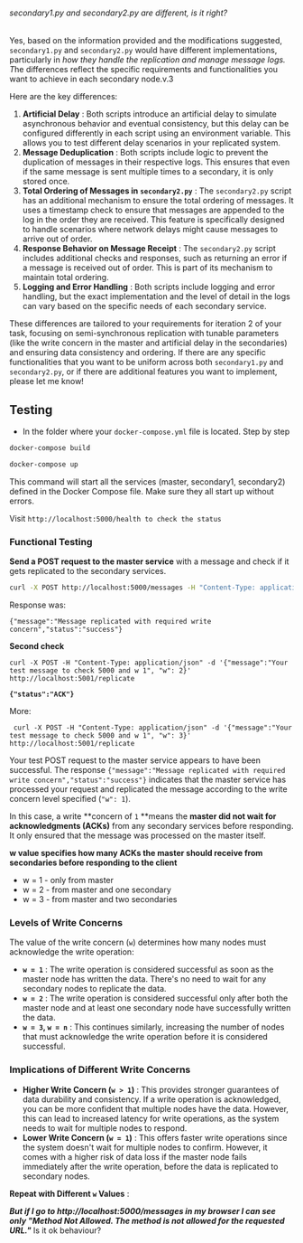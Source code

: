 
###### secondary1.py and secondary2.py are different, is it right?

Yes, based on the information provided and the modifications suggested, `secondary1.py` and `secondary2.py` would have different implementations, particularly in *how they handle the replication and manage message logs. T*he differences reflect the specific requirements and functionalities you want to achieve in each secondary node.v.3

Here are the key differences:

1. **Artificial Delay** : Both scripts introduce an artificial delay to simulate asynchronous behavior and eventual consistency, but this delay can be configured differently in each script using an environment variable. This allows you to test different delay scenarios in your replicated system.
2. **Message Deduplication** : Both scripts include logic to prevent the duplication of messages in their respective logs. This ensures that even if the same message is sent multiple times to a secondary, it is only stored once.
3. **Total Ordering of Messages in `secondary2.py`** : The `secondary2.py` script has an additional mechanism to ensure the total ordering of messages. It uses a timestamp check to ensure that messages are appended to the log in the order they are received. This feature is specifically designed to handle scenarios where network delays might cause messages to arrive out of order.
4. **Response Behavior on Message Receipt** : The `secondary2.py` script includes additional checks and responses, such as returning an error if a message is received out of order. This is part of its mechanism to maintain total ordering.
5. **Logging and Error Handling** : Both scripts include logging and error handling, but the exact implementation and the level of detail in the logs can vary based on the specific needs of each secondary service.

These differences are tailored to your requirements for iteration 2 of your task, focusing on semi-synchronous replication with tunable parameters (like the write concern in the master and artificial delay in the secondaries) and ensuring data consistency and ordering. If there are any specific functionalities that you want to be uniform across both `secondary1.py` and `secondary2.py`, or if there are additional features you want to implement, please let me know!


## Testing

* In the folder where your `docker-compose.yml` file is located. Step by step

```bash
docker-compose build

docker-compose up
```

This command will start all the services (master, secondary1,
secondary2) defined in the Docker Compose file. Make sure they all start
 up without errors.

Visit `http://localhost:5000/health to check the status `


### Functional Testing

**Send a POST request to the master service** with a message and check if it gets replicated to the secondary services.

```bash
curl -X POST http://localhost:5000/messages -H "Content-Type: application/json" -d '{"message": "Your test message", "w": 2}'
```

Response was:

```
{"message":"Message replicated with required write concern","status":"success"}
```


**Second check**

`curl -X POST -H "Content-Type: application/json" -d '{"message":"Your test message to check 5000 and w 1", "w": 2}' http://localhost:5001/replicate`

**`{"status":"ACK"}`**

More:

` curl -X POST -H "Content-Type: application/json" -d '{"message":"Your test message to check 5000 and w 1", "w": 3}' http://localhost:5001/replicate`



Your test POST request to the master service appears to have been successful. The response `{"message":"Message replicated with required write concern","status":"success"}` indicates that the master service has processed your request and replicated the message according to the write concern level specified (`"w": 1`).

In this case, a write **concern of `1` **means the **master did not wait for acknowledgments (ACKs)** from any secondary services before responding. It only ensured that the message was processed on the master itself.


**w value specifies how many ACKs the master should receive from secondaries before responding to the client**

* w = 1 - only from master
* w = 2 - from master and one secondary
* w = 3 - from master and two secondaries

### Levels of Write Concerns

The value of the write concern (`w`) determines how many nodes must acknowledge the write operation:

* **`w = 1`** : The write operation is considered successful as soon as the master node has written the data. There's no need to wait for any secondary nodes to replicate the data.
* **`w = 2`** : The write operation is considered successful only after both the master node and at least one secondary node have successfully written the data.
* **`w = 3`, `w = n`** : This continues similarly, increasing the number of nodes that must acknowledge the write operation before it is considered successful.


### Implications of Different Write Concerns

* **Higher Write Concern (`w > 1`)** : This provides stronger guarantees of data durability and consistency. If a write operation is acknowledged, you can be more confident that multiple nodes have the data. However, this can lead to increased latency for write operations, as the system needs to wait for multiple nodes to respond.
* **Lower Write Concern (`w = 1`)** : This offers faster write operations since the system doesn't wait for multiple nodes to confirm. However, it comes with a higher risk of data loss if the master node fails immediately after the write operation, before the data is replicated to secondary nodes.

**Repeat with Different `w` Values** :







***But if I go to http://localhost:5000/messages in my browser I can see only "Method Not Allowed. The method is not allowed for the requested URL."*** Is it ok behaviour?

